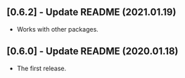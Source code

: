 ## [0.6.2] - Update README (2021.01.19)

* Works with other packages.

## [0.6.0] - Update README (2020.01.18)

* The first release.
